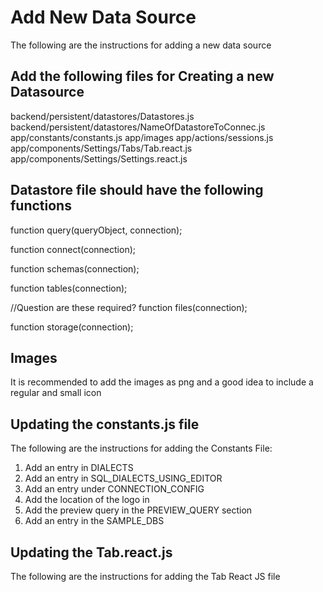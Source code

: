 # Add New Data Source

The following are the instructions for adding a new data source 

## Add the following files for Creating a new Datasource

backend/persistent/datastores/Datastores.js
backend/persistent/datastores/NameOfDatastoreToConnec.js
app/constants/constants.js
app/images
app/actions/sessions.js
app/components/Settings/Tabs/Tab.react.js
app/components/Settings/Settings.react.js

## Datastore file should have the following functions

function query(queryObject, connection); 

function connect(connection);

function schemas(connection);

function tables(connection);

//Question are these required?
function files(connection);

function storage(connection); 

## Images
It is recommended to add the images as png and a good idea to include a regular and small icon

## Updating the constants.js file
The following are the instructions for adding the Constants File:
1. Add an entry in DIALECTS
2. Add an entry in SQL_DIALECTS_USING_EDITOR
3. Add an entry under CONNECTION_CONFIG
4. Add the location of the logo in 
5. Add the preview query in the PREVIEW_QUERY section
6. Add an entry in the SAMPLE_DBS 


## Updating the Tab.react.js 
The following are the instructions for adding the Tab React JS file
